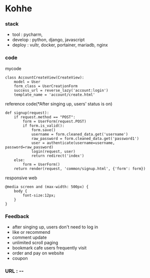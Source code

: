 # Kohhe

### stack 
- tool : pycharm,
- develop : python, django, javascript
- deploy : vultr, docker, portainer, mariadb, nginx

### code
mycode
```
class AccountCreateView(CreateView):
    model = User
    form_class = UserCreationForm
    success_url = reverse_lazy('account:login')
    template_name = 'account/create.html'
```
reference code(*After singing up, users' status is on)
```
def signup(request):
    if request.method == "POST":
        form = UserForm(request.POST)
        if form.is_valid():
            form.save()
            username = form.cleaned_data.get('username')
            raw_password = form.cleaned_data.get('password1')
            user = authenticate(username=username, password=raw_password)
            login(request, user)
            return redirect('index')
    else:
        form = UserForm()
    return render(request, 'common/signup.html', {'form': form})
```

responsive web
```
@media screen and (max-width: 500px) {
    body {
        font-size:12px;
    }
}
```
### Feedback
- after singing up, users don't need to log in
- like or recommend 
- comment update
- unlimited scroll paging
- bookmark cafe users frequently visit
- order and pay on website
- coupon

### URL : -- 




